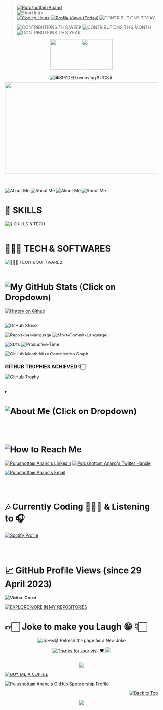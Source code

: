 <!--
🔰 Update `Readme.md`
-->

<!-- Badges -->
> [![Purushottam Anand](https://github.com/creativepuru.png?size=100)](https://github.com/creativepuru "Purushottam Anand 🇮🇳 on GitHub ☕") <br> <img src="https://readme-typing-svg.demolab.com?font=Calibri&size=26&duration=500&pause=300&multiline=true&width=500&height=120&lines=Purushottam+Anand;Data+Scientist+%7C+AI+Engineer+%7C+Robotics;AI+%7C+Machine+Learning+%7C+Computer+Vision" alt="Short Intro" /> <br>
[![Coding Hours](https://wakatime.com/badge/user/c8a16b6e-2321-45b5-a82d-13dfd4f5b336.svg?style=for-the-badge)](https://wakatime.com/@c8a16b6e-2321-45b5-a82d-13dfd4f5b336 "Coding Hours")
[![Profile Views (Today)](https://komarev.com/ghpvc/?username=creativepuru&label=Profile%20Views%20(Today)&color=red&style=for-the-badge)](https://komarev.com/ghpvc/?username=creativepuru "Profile Views")
![CONTRIBUTIONS TODAY](https://badges.strrl.dev/contributions/daily/creativepuru?color=blue&style=for-the-badge&labelColor=cyan)

>![CONTRIBUTIONS THIS WEEK](https://badges.strrl.dev/contributions/weekly/creativepuru?color=blue&style=for-the-badge&labelColor=cyan)
![CONTRIBUTIONS THIS MONTH](https://badges.strrl.dev/contributions/monthly/creativepuru?color=blue&style=for-the-badge&labelColor=cyan)
![CONTRIBUTIONS THIS YEAR](https://badges.strrl.dev/contributions/yearly/creativepuru?color=blue&style=for-the-badge&labelColor=cyan)

<!--  > ![PROFILE LAST UPDATED ON](https://badges.strrl.dev/updated/creativepuru/creativepuru?label=PROFILE%20LAST%20UPDATED%20ON%20👉🏻&style=plastic&labelColor=blue&color=red) -->

<!-- 🕷️SPYDER removing BUGS🪳 -->
<p align="center">
<img src="https://media.giphy.com/media/2fC8cduAc35UIAxHDE/giphy.gif" width="100"> <img src="https://c.tenor.com/3dgbcMt6Kx4AAAAi/spider-insect.gif" width="100"> </p>

<!-- [![An image of @creativepuru's Holopin badges](https://holopin.me/creativepuru)](https://holopin.io/@creativepuru) -->

<div align="center">
<img src="https://readme-typing-svg.demolab.com?font=Roboto+Slab&size=20&color=&center=true&vCenter=true&pause=1000&multiline=true&width=450&height=40&lines=🕷️SPYDER+REMOVING+BUGS🪳" alt="🕷️SPYDER removing BUGS🪳" /> <img src="https://media.giphy.com/media/dWesBcTLavkZuG35MI/giphy.gif" width="1000" height="300"/>
</div>
<br> </br>

<!--
<a href="https://openinapp.co/cvpuru">
    <img src="https://img.shields.io/badge/Resume-blue?style=social&logo=adobe">
</a> 

<a href="mailto:creativepurus@gmail.com">
    <img src="https://img.shields.io/badge/Gmail-red?style=social&logo=gmail&logoColor=red">
</a> <br> </br>

<a href="https://github.com/creativepuru">
    <img src="https://github-stats-alpha.vercel.app/api?username=creativepuru&cc=22272e&tc=37BCF6&ic=fff&bc=0000">
</a> <br> </br>

<a href="https://github.com/creativepuru?tab=repositories">
    <img src="https://github-readme-stats.vercel.app/api?username=creativepuru&cc=22272e&tc=37BCF6&ic=fff&bc=0000">
</a>
-->

</p>

<img src="https://readme-typing-svg.demolab.com?font=Calibri&size=28&duration=1000&pause=2000&multiline=true&width=500&height=50&lines=Hi,+I+am+Purushottam+Anand+👨🏻‍💻" alt="About Me" />

<img src="https://readme-typing-svg.demolab.com?font=Calibri&size=25&duration=1000&pause=2000&multiline=true&width=600&height=50&lines=I+am+interested+in+AI,+ML,+Data+Science,+Robotics+🤖" alt="About Me" />

<img src="https://readme-typing-svg.demolab.com?font=Calibri&size=30&duration=1000&pause=2000&multiline=true&width=1200&height=100&lines=I+am+currently+learning+Machine+Learning,+Data+Science,+Artificial+Intelligence+and+Robotics+🤖" alt="About Me" />

<img src="https://readme-typing-svg.demolab.com?font=Calibri&size=30&duration=1000&pause=2000&multiline=true&width=1000&height=50&lines=I+am+happy+to+collaborate+🤖" alt="About Me" />

# 🔧 SKILLS

![🔧 SKILLS & TECH ](https://skillicons.dev/icons?i=electron,ae,ai,au,atom,autocad,aws,blender,bootstrap,c,cs,cpp,css,docker,html,java,js,linux,md,mysql,ps,pr,py,pytorch,raspberrypi,sqlite,scala,tensorflow&theme=dark)
<br> </br>

# 👨🏻‍💻 TECH & SOFTWARES

![👨🏻‍💻 TECH & SOFTWARES ](https://skillicons.dev/icons?i=androidstudio,arduino,bash,cloudflare,codepen,discord,dotnet,bots,eclipse,git,github,githubactions,gitlab,idea,instagram,linkedin,powershell,stackoverflow,twitter,visualstudio,vim,vscode,vercel,wordpress&theme=dark)
<br> </br>

<h1> <img src="https://readme-typing-svg.demolab.com?font=Calibri&size=25&duration=1000&pause=1000&multiline=true&width=500&height=30&lines=🔥+MY+GITHUB+STATS" alt="My GitHub Stats (Click on Dropdown)" /> </h1> </summary>

<a href="https://github.com/creativepuru">
<img src="https://readme-typing-svg.demolab.com?font=Calibri&size=28&duration=3000&pause=1000&multiline=true&width=1000&height=150&lines=April+11,+2023+marks+the+beginning+of+my+coding+journey+on+GitHub+☕;We+can+create+a+remarkable+history+together+🤝;Join+me+on+this+Journey+by+following+me+on+GitHub+✨" alt="History on Github" />
</a> <br> </br>

<!-- ![Purushottam Anand GitHub Status](https://github-stats-alpha.vercel.app/api?username=creativepuru&cc=22272e&tc=37BCF6&ic=fff&bc=0000) -->

![GitHub Streak](http://github-readme-streak-stats.herokuapp.com?user=creativepuru&theme=nightowl&date_format=M%20j%5B%2C%20Y%5D)

![Repos-per-language](http://github-profile-summary-cards.vercel.app/api/cards/repos-per-language?username=creativepuru&theme=nightowl) 
![Most-Commit-Language](http://github-profile-summary-cards.vercel.app/api/cards/most-commit-language?username=creativepuru&theme=nightowl)

![Stats](http://github-profile-summary-cards.vercel.app/api/cards/stats?username=creativepuru&theme=nightowl) 
![Productive-Time](http://github-profile-summary-cards.vercel.app/api/cards/productive-time?username=creativepuru&theme=nightowl&utcOffset=5.30)

<!-- [![Github Activity Graph](https://github-readme-activity-graph.cyclic.app/graph?username=creativepuru&theme=nightowl)](https://github.com/creativepuru/) -->

![GitHub Month Wise Contribution Graph](http://github-profile-summary-cards.vercel.app/api/cards/profile-details?username=creativepuru&theme=nightowl)
<br>

### GITHUB TROPHIES ACHIEVED 👇🏻

![GitHub Trophy](https://github-profile-trophy.vercel.app/?username=creativepuru&theme=darkhub&no-frame=true)
<br> </br>

<details>
<summary>
<h1> <img src="https://readme-typing-svg.demolab.com?font=Calibri&size=25&duration=1000&pause=1000&multiline=true&width=500&height=30&lines=👉🏻+ABOUT+ME" alt="About Me (Click on Dropdown)" /> </h1> </summary>

* 👨🏻‍💻 I'm an imaginative and innovative thinker who loves to explore new ideas and concepts and bring them to life through my work and projects. ✨🌱💡

* 👉🏻 I'm a curious and adventurous soul who constantly thrives on discovering new knowledge, exploring different perspectives, and pushing myself to learn and grow in all areas of life. 🌍📚🌟

* 👉🏻 I'm a creative and innovative thinker who loves to explore new ideas and concepts and bring them to life through my work and projects. 🎨💡🚀

* 👉🏻 With a passion for making a difference in the world, I'm driven to use my skills and talents to contribute to meaningful causes and make a positive impact in the lives of others. 🌍❤️🌟

* 👉🏻 As a problem solver, I'm skilled at breaking down complex challenges into manageable pieces and finding creative solutions that address the root causes of issues. 🧩💡🔍

* 👉🏻 I'm a natural leader who excels at bringing people together, building teams, and guiding them toward shared goals and visions. 🙌🤝🌟

</details> <br> </br>

<!-- How to Reach Me -->
<h1> <img src="https://readme-typing-svg.demolab.com?font=Calibri&size=28&duration=2000&pause=1000&multiline=true&width=600&height=40&lines=📲+How+to+reach+me+👇🏻" alt="How to Reach Me" /> </h1>

[![Purushottam Anand's LinkedIn](https://img.shields.io/badge/-Linkedin-blue?style=for-the-badge&logo=linkedin)](https://openinapp.co/connect-on-linkedin-puru "Connect with Purushottam Anand on Linkedin")    <!-- LinkedIn -->
[![Purushottam Anand's Twitter Handle](https://img.shields.io/badge/-Twitter-white?style=for-the-badge&logo=twitter)](https://openinapp.co/twitterpuru "Purushottam Anand's Twitter Handle")               <!-- Twitter -->

[![Purushottam Anand's Email](https://img.shields.io/badge/Gmail%20👉🏻-Use%20Desktop%20/%20Laptop%20to%20open%20this%20link-red?style=for-the-badge&logo=gmail)](https://openinapp.co/gmailpuru "Gmail - Use Desktop / Laptop to open this link")

<!-- [![Purushottam Anand's GitHub](https://img.shields.io/badge/GitHub-❤️%20Sponsor%20me%20on%20GitHub-gr?style=for-the-badge&logo=github)](https://openinapp.co/githubpuru "Purushottam Anand's GitHub Page") -->

<br> </br>

# 🎶 Currently Coding 👨🏻‍💻 & Listening to 🎧

[![Spotify Profile](https://spotify-github-profile.vercel.app/api/view?uid=11159336621&cover_image=true&theme=novatorem&show_offline=false&bar_color=53b14f&bar_color_cover=false)](https://open.spotify.com/user/31xlitivfce4cu3wd4dglpn6xem4)

<br> </br>

# 📈 GitHub Profile Views (since 29 April 2023)

![Visitor-Count](https://profile-counter.glitch.me/{creativepuru}/count.svg) <br>

[![EXPLORE MORE IN MY REPOSITORIES](https://readme-typing-svg.demolab.com?font=Calibri&size=25&duration=1000&pause=500&multiline=false&width=1000&height=100&lines=🌟+EXPLORE+MORE+IN+MY+REPOSITORIES+👨🏻‍💻;;✨+I+am+constantly+adding+new+contents+📚;;💭+Follow+me+and+make+sure+to+check+back+often+🕙)](https://github.com/creativepuru?tab=repositories)
<br>

<h1> 👉🏻 Joke to make you Laugh 😁 👇🏻 </h1>

<p align="center">
<img src="https://readme-jokes.vercel.app/api?theme=night-owl" alt="Jokes😁 Refresh the page for a New Joke"> </p>

<!-- Thanks for your Visit -->
<div align="center">
<a href="https://git.io/typing-svg">
<img alt="Thanks for your visit ❤️" src="https://readme-typing-svg.demolab.com?font=Roboto+Slab&size=24&pause=1000&color=7E3ACECE&center=true&vCenter=true&width=435&lines=Thanks+for+your+visit+❤️" > </a> <img src="https://tenor.com/view/bjyx-wyb-wang-yibo-finger-heart-heart-gif-15749379.gif"> </div> <br>

<p align="center">
<a href="https://openinapp.co/linkedinpuru">
    <img src="https://img.shields.io/badge/-Connect%20on%20Linkedin-blue?style=for-the-badge&logo=linkedin">
</a> </p>

[![BUY ME A COFFEE](https://img.shields.io/badge/Buy%20Me%20a%20Coffee%20☕-%23FFDD00.svg?&style=for-the-badge&logo=buy-me-a-coffee&logoColor=black)](https://www.buymeacoffee.com/creativepuru)

[![Purushottam Anand's GitHub Sponsorship Profile](https://img.shields.io/badge/-❤️%20Sponsor%20me%20on%20GitHub-gr?style=for-the-badge&logo=github)](https://github.com/sponsors/creativepuru/ "Purushottam Anand's GitHub Sponsorship Profile")

<!-- Back to TOP -->
<p align="right">
<a href="#top">
<img src="https://img.shields.io/static/v1?label&message=Back+to+Top&color=red&style=for-the-badge&logo" alt="Back to Top" /> </a> </p>

<!-- Footer -->
<p align="center">
  <img src="https://capsule-render.vercel.app/api?type=waving&color=gradient&height=100&section=footer"/>
</p>

